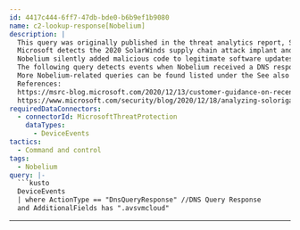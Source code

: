 ```yaml
---
id: 4417c444-6ff7-47db-bde0-b6b9ef1b9080
name: c2-lookup-response[Nobelium]
description: |
  This query was originally published in the threat analytics report, Solorigate supply chain attack. Please note that these attacks are currently known as the Nobelium campaign.
  Microsoft detects the 2020 SolarWinds supply chain attack implant and its other components as part of a campaign by the Nobelium activity group. Nobelium is the threat actor behind the attack against SolarWinds, which was previously referred to as Solorigate.
  Nobelium silently added malicious code to legitimate software updates for Orion, which is IT monitoring software provided by SolarWinds. In this way, malicious dynamic link libraries (DLLs) were distributed to SolarWinds customers.
  The following query detects events when Nobelium received a DNS response after launching a lookup request to known command-and-control infrastructure.
  More Nobelium-related queries can be found listed under the See also section of this document.
  References:
  https://msrc-blog.microsoft.com/2020/12/13/customer-guidance-on-recent-nation-state-cyber-attacks/
  https://www.microsoft.com/security/blog/2020/12/18/analyzing-solorigate-the-compromised-dll-file-that-started-a-sophisticated-cyberattack-and-how-microsoft-defender-helps-protect/
requiredDataConnectors:
  - connectorId: MicrosoftThreatProtection
    dataTypes:
      - DeviceEvents
tactics:
  - Command and control
tags:
  - Nobelium
query: |-
  ```kusto
  DeviceEvents
  | where ActionType == "DnsQueryResponse" //DNS Query Response
  and AdditionalFields has ".avsvmcloud"
  ```
---
```



